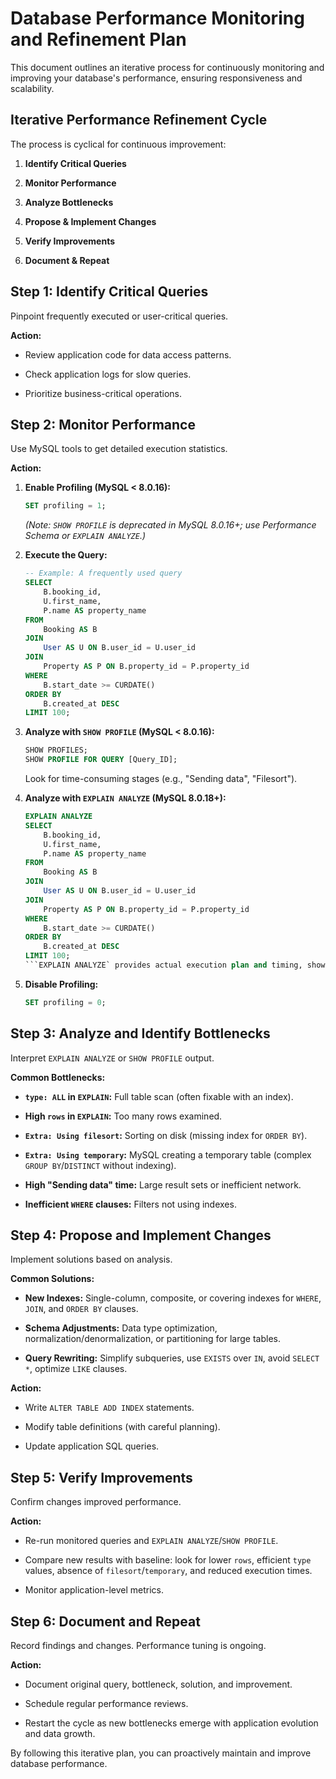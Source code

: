 # Database Performance Monitoring and Refinement Plan

This document outlines an iterative process for continuously monitoring and improving your database's performance, ensuring responsiveness and scalability.

## Iterative Performance Refinement Cycle

The process is cyclical for continuous improvement:

1.  **Identify Critical Queries**

2.  **Monitor Performance**

3.  **Analyze Bottlenecks**

4.  **Propose & Implement Changes**

5.  **Verify Improvements**

6.  **Document & Repeat**

## Step 1: Identify Critical Queries

Pinpoint frequently executed or user-critical queries.

**Action:**

* Review application code for data access patterns.

* Check application logs for slow queries.

* Prioritize business-critical operations.

## Step 2: Monitor Performance

Use MySQL tools to get detailed execution statistics.

**Action:**

1.  **Enable Profiling (MySQL < 8.0.16):**

    ```sql
    SET profiling = 1;
    ```

    *(Note: `SHOW PROFILE` is deprecated in MySQL 8.0.16+; use Performance Schema or `EXPLAIN ANALYZE`.)*

2.  **Execute the Query:**

    ```sql
    -- Example: A frequently used query
    SELECT
        B.booking_id,
        U.first_name,
        P.name AS property_name
    FROM
        Booking AS B
    JOIN
        User AS U ON B.user_id = U.user_id
    JOIN
        Property AS P ON B.property_id = P.property_id
    WHERE
        B.start_date >= CURDATE()
    ORDER BY
        B.created_at DESC
    LIMIT 100;
    ```

3.  **Analyze with `SHOW PROFILE` (MySQL < 8.0.16):**

    ```sql
    SHOW PROFILES;
    SHOW PROFILE FOR QUERY [Query_ID];
    ```

    Look for time-consuming stages (e.g., "Sending data", "Filesort").

4.  **Analyze with `EXPLAIN ANALYZE` (MySQL 8.0.18+):**

    ```sql
    EXPLAIN ANALYZE
    SELECT
        B.booking_id,
        U.first_name,
        P.name AS property_name
    FROM
        Booking AS B
    JOIN
        User AS U ON B.user_id = U.user_id
    JOIN
        Property AS P ON B.property_id = P.property_id
    WHERE
        B.start_date >= CURDATE()
    ORDER BY
        B.created_at DESC
    LIMIT 100;
    ```EXPLAIN ANALYZE` provides actual execution plan and timing, showing where time is spent.

5.  **Disable Profiling:**

    ```sql
    SET profiling = 0;
    ```

## Step 3: Analyze and Identify Bottlenecks

Interpret `EXPLAIN ANALYZE` or `SHOW PROFILE` output.

**Common Bottlenecks:**

* **`type: ALL` in `EXPLAIN`:** Full table scan (often fixable with an index).

* **High `rows` in `EXPLAIN`:** Too many rows examined.

* **`Extra: Using filesort`:** Sorting on disk (missing index for `ORDER BY`).

* **`Extra: Using temporary`:** MySQL creating a temporary table (complex `GROUP BY`/`DISTINCT` without indexing).

* **High "Sending data" time:** Large result sets or inefficient network.

* **Inefficient `WHERE` clauses:** Filters not using indexes.

## Step 4: Propose and Implement Changes

Implement solutions based on analysis.

**Common Solutions:**

* **New Indexes:** Single-column, composite, or covering indexes for `WHERE`, `JOIN`, and `ORDER BY` clauses.

* **Schema Adjustments:** Data type optimization, normalization/denormalization, or partitioning for large tables.

* **Query Rewriting:** Simplify subqueries, use `EXISTS` over `IN`, avoid `SELECT *`, optimize `LIKE` clauses.

**Action:**

* Write `ALTER TABLE ADD INDEX` statements.

* Modify table definitions (with careful planning).

* Update application SQL queries.

## Step 5: Verify Improvements

Confirm changes improved performance.

**Action:**

* Re-run monitored queries and `EXPLAIN ANALYZE`/`SHOW PROFILE`.

* Compare new results with baseline: look for lower `rows`, efficient `type` values, absence of `filesort`/`temporary`, and reduced execution times.

* Monitor application-level metrics.

## Step 6: Document and Repeat

Record findings and changes. Performance tuning is ongoing.

**Action:**

* Document original query, bottleneck, solution, and improvement.

* Schedule regular performance reviews.

* Restart the cycle as new bottlenecks emerge with application evolution and data growth.

By following this iterative plan, you can proactively maintain and improve database performance.
